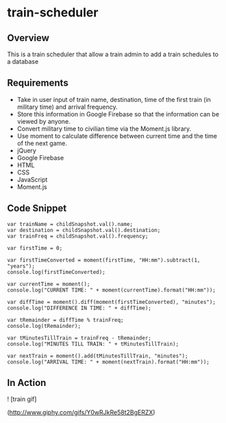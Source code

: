 # train-scheduler

## Overview

This is a train scheduler that allow a train admin to add a train schedules to a database

## Requirements
- Take in user input of train name, destination, time of the first train (in military time) and arrival frequency.
- Store this information in Google Firebase so that the information can be viewed by anyone.
- Convert military time to civilian time via the Moment.js library.
- Use moment to calculate difference between current time and the time of the next game.
- jQuery 
- Google Firebase 
- HTML
- CSS
- JavaScript
- Moment.js

## Code Snippet 
```
var trainName = childSnapshot.val().name;
var destination = childSnapshot.val().destination;
var trainFreq = childSnapshot.val().frequency;

var firstTime = 0;

var firstTimeConverted = moment(firstTime, "HH:mm").subtract(1, "years");
console.log(firstTimeConverted);

var currentTime = moment();
console.log("CURRENT TIME: " + moment(currentTime).format("HH:mm"));

var diffTime = moment().diff(moment(firstTimeConverted), "minutes");
console.log("DIFFERENCE IN TIME: " + diffTime);

var tRemainder = diffTime % trainFreq;
console.log(tRemainder);

var tMinutesTillTrain = trainFreq - tRemainder;
console.log("MINUTES TILL TRAIN: " + tMinutesTillTrain);

var nextTrain = moment().add(tMinutesTillTrain, "minutes");
console.log("ARRIVAL TIME: " + moment(nextTrain).format("HH:mm"));

```

## In  Action

! [train gif]

(http://www.giphy.com/gifs/Y0wRJkRe58t2BgERZX)
